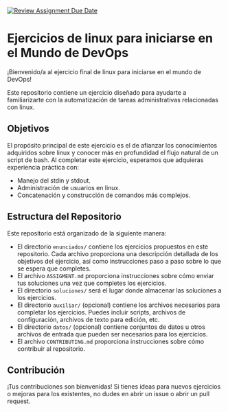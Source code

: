 [![Review Assignment Due Date](https://classroom.github.com/assets/deadline-readme-button-22041afd0340ce965d47ae6ef1cefeee28c7c493a6346c4f15d667ab976d596c.svg)](https://classroom.github.com/a/G6KlMxd-)
# Ejercicios de linux para iniciarse en el Mundo de DevOps

¡Bienvenido/a al ejercicio final de linux para iniciarse en el mundo de DevOps!

Este repositorio contiene un ejercicio diseñado para ayudarte a familiarizarte con la automatización de tareas administrativas relacionadas con linux.  

## Objetivos

El propósito principal de este ejercicio es el de afianzar los conocimientos adquiridos sobre linux y conocer más en profundidad el flujo natural de un script de bash. Al completar este ejercicio, esperamos que adquieras experiencia práctica con:

- Manejo del stdin y stdout.
- Administración de usuarios en linux.
- Concatenación y construcción de comandos más complejos.

## Estructura del Repositorio

Este repositorio está organizado de la siguiente manera:


- El directorio `enunciados/` contiene los ejercicios propuestos en este repositorio. Cada archivo proporciona una descripción detallada de los objetivos del ejercicio, así como instrucciones paso a paso sobre lo que se espera que completes.
- El archivo `ASSIGMENT.md` proporciona instrucciones sobre cómo enviar tus soluciones una vez que completes los ejercicios.
- El directorio `soluciones/` será el lugar donde almacenar las soluciones a los ejercicios.
- El directorio `auxiliar/` (opcional) contiene los archivos necesarios para completar los ejercicios. Puedes incluir scripts, archivos de configuración, archivos de texto para edición, etc.
- El directorio `datos/` (opcional) contiene conjuntos de datos u otros archivos de entrada que pueden ser necesarios para los ejercicios.
- El archivo `CONTRIBUTING.md` proporciona instrucciones sobre cómo contribuir al repositorio.

## Contribución

¡Tus contribuciones son bienvenidas! Si tienes ideas para nuevos ejercicios o mejoras para los existentes, no dudes en abrir un issue o abrir un pull request.
